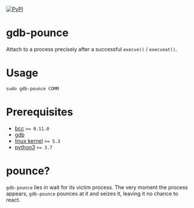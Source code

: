 [![PyPI](https://img.shields.io/pypi/v/gdb-pounce)](
https://pypi.python.org/pypi/gdb-pounce)

# gdb-pounce

Attach to a process precisely after a successful `execve()` / `execveat()`.

# Usage

```
sudo gdb-pounce COMM
```

# Prerequisites

* [bcc](https://github.com/iovisor/bcc) `>= 0.11.0`
* [gdb](https://www.gnu.org/software/gdb/)
* [linux kernel](https://www.kernel.org/) `>= 5.3`
* [python3](https://www.python.org/) `>= 3.7`

# pounce?

`gdb-pounce` lies in wait for its victim process. The very moment the process
appears, `gdb-pounce` pounces at it and seizes it, leaving it no chance to
react.
